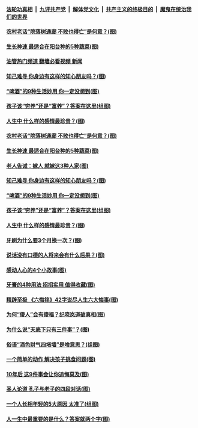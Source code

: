 ####  [法轮功真相](../../../../basic/blob/master/README.md?t=12012302) &nbsp;|&nbsp; [九评共产党](../../../../9ping.md/blob/master/README.md?t=12012302) &nbsp;|&nbsp; [解体党文化](../../../../jtdwh.md/blob/master/README.md?t=12012302)  &nbsp;|&nbsp; [共产主义的终极目的](../../../../gczydzjmd.md/blob/master/README.md?t=12012302) &nbsp;|&nbsp; [魔鬼在统治我们的世界](../../../../mgztzwmdsj.md/blob/master/README.md?t=12012302) 

#### [农村老话“院落树通廊 不败也得亡”是何意？(图)](../pages/p8/1023050.md?t=12012302) 

#### [生长神速 最适合在阳台种的5种蔬菜(图)](../pages/p8/1022987.md?t=12012302) 

#### [油管热门频道 翻墙必看视频 新闻](http://129.146.143.75:81/youtube.html?12012302)

#### [知己难寻 你身边有这样的知心朋友吗？(图)](../pages/p8/1022956.md?t=12012302) 

#### [“啤酒”的9种生活妙用 你一定没想到(图)](../pages/p8/1022939.md?t=12012302) 

#### [孩子该“穷养”还是“富养”？答案在这里(组图)](../pages/p8/1022908.md?t=12012302) 

#### [人生中 什么样的感情最珍贵？(图)](../pages/p8/1022702.md?t=12012302) 

#### [农村老话“院落树通廊 不败也得亡”是何意？(图)](../pages/p8/1023050.md?t=12012302) 

#### [生长神速 最适合在阳台种的5种蔬菜(图)](../pages/p8/1022987.md?t=12012302) 

#### [老人告诫：嫁人 就嫁这3种人家(图)](../pages/p8/1022982.md?t=12012302) 

#### [知己难寻 你身边有这样的知心朋友吗？(图)](../pages/p8/1022956.md?t=12012302) 

#### [“啤酒”的9种生活妙用 你一定没想到(图)](../pages/p8/1022939.md?t=12012302) 

#### [孩子该“穷养”还是“富养”？答案在这里(组图)](../pages/p8/1022908.md?t=12012302) 

#### [人生中 什么样的感情最珍贵？(图)](../pages/p8/1022702.md?t=12012302) 

#### [牙刷为什么要3个月换一次？(图)](../pages/p8/1022853.md?t=12012302) 

#### [说话没有口德的人将来会有什么后果？(图)](../pages/p8/1022759.md?t=12012302) 

#### [感动人心的4个小故事(图)](../pages/p8/1022719.md?t=12012302) 

#### [牙膏的4种用法 招招实用 值得收藏(图)](../pages/p8/1022701.md?t=12012302) 

#### [精辟至极 《六悔铭》42字说尽人生六大悔事(图)](../pages/p8/1022654.md?t=12012302) 

#### [为何“傻人”会有傻福？纪晓岚道破真相(图)](../pages/p8/1022700.md?t=12012302) 

#### [为什么说“天底下只有三件事”？(图)](../pages/p8/1022621.md?t=12012302) 

#### [俗语“酒色财气四堵墙”是啥意思？(组图)](../pages/p8/1022630.md?t=12012302) 

#### [一个简单的动作 解决孩子挑食问题(图)](../pages/p8/1022456.md?t=12012302) 

#### [10年后 这9件事会让你追悔莫及(图)](../pages/p8/1022518.md?t=12012302) 

#### [圣人论道 孔子与老子的四段对话(图)](../pages/p8/1022597.md?t=12012302) 

#### [一个人长相年轻的5大原因 太准了(组图)](../pages/p8/1022571.md?t=12012302) 

#### [人一生中最重要的是什么？答案就两个字(图)](../pages/p8/1022551.md?t=12012302) 

<img src='http://gfw-breaker.win/goodnews/indexes/p8.md' width='0px' height='0px'/>
